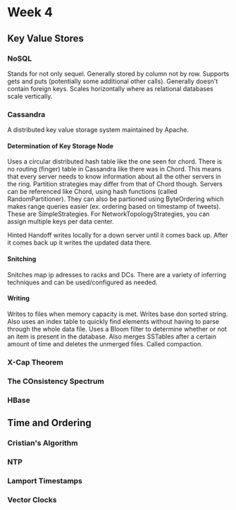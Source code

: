 # Week 4

## Key Value Stores

### NoSQL

Stands for not only sequel. Generally stored by column not by row. Supports gets and puts (potentially some additional other calls). Generally doesn't contain foreign keys. Scales horizontally where as relational databases scale vertically.

### Cassandra

A distributed key value storage system maintained by Apache. 

#### Determination of Key Storage Node

Uses a circular distributed hash table like the one seen for chord. There is no routing (finger) table in Cassandra like there was in Chord. This means that every server needs to know information about all the other servers in the ring. Partition strategies may differ from that of Chord though. Servers can be referenced like Chord, using hash functions (called RandomPartitioner). They can also be partioned using ByteOrdering which makes range queries easier (ex. ordering based on timestamp of tweets). These are SimpleStrategies. For NetworkTopologyStrategies, you can assign multiple keys per data center.

Hinted Handoff writes locally for a down server until it comes back up. After it comes back up it writes the updated data there.

#### Snitching

Snitches map ip adresses to racks and DCs. There are a variety of inferring techniques and can be used/configured as needed.

#### Writing

Writes to files when memory capacity is met. Writes base don sorted string. Also uses an index table to quickly find elements without having to parse through the whole data file. Uses a Bloom filter to determine whether or not an item is present in the database. Also merges SSTables after a certain amount of time and deletes the unmerged files. Called compaction.

### X-Cap Theorem

### The COnsistency Spectrum

### HBase

## Time and Ordering

### Cristian's Algorithm

### NTP

### Lamport Timestamps

### Vector Clocks
